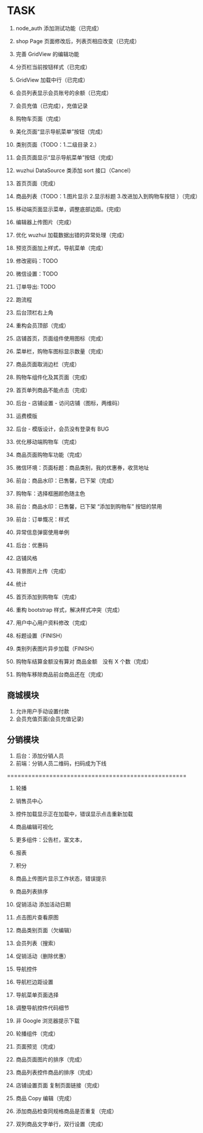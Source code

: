 # TASK

1. node_auth 添加测试功能（已完成）
1. shop Page 页面修改后，列表页相应改变（已完成）
1. 完善 GridView 的编辑功能
1. 分页栏当前按钮样式（已完成）
1. GridView 加载中行（已完成）
1. 会员列表显示会员账号的余额（已完成）
1. 会员充值（已完成），充值记录
1. 购物车页面（完成）
1. 美化页面“显示导航菜单”按钮（完成）
1. 类别页面（TODO：1.二级目录 2.）
1. 会员页面显示“显示导航菜单”按钮（完成）
1. wuzhui DataSource 类添加 sort 接口（Cancel）
1. 首页页面（完成）
1. 商品列表（TODO：1.图片显示 2.显示标题 3.改进加入到购物车按钮 ）（完成）
1. 移动端页面显示菜单，调整底部边距。(完成)
1. 编辑器上传图片（完成）
1. 优化 wuzhui 加载数据出错的异常处理（完成）
1. 预览页面加上样式，导航菜单（完成）

1. 修改密码：TODO
1. 微信设置：TODO
1. 订单导出: TODO
1. 跑流程
1. 后台顶栏右上角

1. 重构会员顶部（完成）
1. 店铺首页，页面组件使用图标（完成）
1. 菜单栏，购物车图标显示数量（完成）
1. 商品页面取消边栏（完成）
1. 购物车组件化及其页面（完成）
1. 首页单列商品不能点击（完成）

1. 后台 - 店铺设置 - 访问店铺（图标，两维码）
1. 运费模版
1. 后台 - 模版设计，会员没有登录有 BUG
1. 优化移动端购物车（完成）
1. 商品页面购物车功能（完成）
1. 微信环境：页面标题：商品类别，我的优惠券，收货地址
1. 前台：商品水印：已售馨，已下架（完成）
1. 购物车：选择框圈颜色随主色
1. 前台：商品水印：已售馨，已下架 “添加到购物车” 按钮的禁用
1. 前台：订单慨况：样式
1. 异常信息弹窗使用单例
1. 后台：优惠码

1. 店铺风格
1. 背景图片上传（完成）

1. 统计
1. 首页添加到购物车（完成）
1. 重构 bootstrap 样式，解决样式冲突（完成）
1. 用户中心用户资料修改（完成）
1. 标题设置（FINISH）
1. 类别列表图片异步加载（FINISH）
1. 购物车结算金额没有算对 商品金额　没有 X 个数（完成）
1. 购物车移除商品前台商品还在（完成）

## 商城模块

1. 允许用户手动设置付款
1. 会员充值页面(会员充值记录)

## 分销模块

1. 后台：添加分销人员
1. 前端：分销人员二维码，扫码成为下线

===================================================

1. 轮播
1. 销售员中心
1. 控件加载显示正在加载中，错误显示点击重新加载
1. 商品编辑可视化
1. 更多组件：公告栏，富文本，
1. 报表
1. 积分

1. 商品上传图片显示工作状态，错误提示
1. 商品列表排序
1. 促销活动 添加活动日期

1. 点击图片查看原图
1. 商品类别页面（欠编辑）
1. 会员列表（搜索）
1. 促销活动（删除优惠）

1. 导航控件
1. 导航栏边距设置
1. 导航菜单页面选择
1. 调整导航控件代码细节
1. 非 Google 浏览器提示下载

1. 轮播组件（完成）
1. 页面预览（完成）
1. 商品页面图片的排序（完成）
1. 商品列表控件商品的排序（完成）
1. 店铺设置页面 复制页面链接（完成）
1. 商品 Copy 编辑（完成）
1. 添加商品检查同规格商品是否重复（完成）
1. 双列商品文字单行，双行设置（完成）
